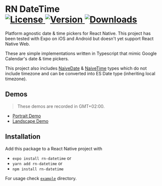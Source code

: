 <h1>
RN DateTime
<br />
<a href="https://www.npmjs.com/package/rn-datetime">
<img src="https://img.shields.io/npm/l/rn-datetime.svg" alt="License">
</a>
<a href="https://www.npmjs.com/package/rn-datetime">
<img src="https://img.shields.io/npm/v/rn-datetime.svg" alt="Version">
</a>
<a href="https://npmcharts.com/compare/rn-datetime?minimal=true">
<img src="https://img.shields.io/npm/dm/rn-datetime.svg" alt="Downloads">
</a>
</h1>

Platform agnostic date & time pickers for React Native.
This project has been tested with Expo on iOS and Android but doesn't yet support React Native Web.

These are simple implementations written in Typescript that mimic Google Calendar's date & time pickers.

This project also includes
[NaiveDate](https://gitlab.com/rasmusmerzin/rn-datetime/-/blob/master/src/NaiveDate.ts) &
[NaiveTime](https://gitlab.com/rasmusmerzin/rn-datetime/-/blob/master/src/NaiveTime.ts) types
which do not include timezone and can be converted into ES Date type (inheriting local timezone).

## Demos

> These demos are recorded in GMT+02:00.

- [Portrait Demo](https://gitlab.com/rasmusmerzin/rn-datetime/-/raw/master/demo-portrait.gif)
- [Landscape Demo](https://gitlab.com/rasmusmerzin/rn-datetime/-/raw/master/demo-landscape.gif)

## Installation

Add this package to a React Native project with

- `expo install rn-datetime` or
- `yarn add rn-datetime` or
- `npm install rn-datetime`

For usage check [`example`](https://gitlab.com/rasmusmerzin/rn-datetime/-/blob/master/example) directory.
